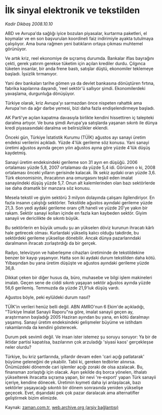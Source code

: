 # İlk sinyal elektronik ve tekstilden

*Kadir Dikbaş 2008.10.10*

<tr><td class="metin" colspan="2" style="padding-top: 20px; padding-left: 5px; padding-right: 10px;">ABD ve Avrupa'da sağlığı iyice bozulan piyasalar, kurtarma paketleri, el koymalar ve en son başvurulan koordineli faiz indirimiyle ayakta tutulmaya çalışılıyor. Ama buna rağmen yeni batıkların ortaya çıkması muhtemel görünüyor.</td></tr><tr><td class="metin" colspan="2" style="padding-top: 20px; padding-left: 5px; padding-right: 10px;"><p> Ve artık kriz, reel ekonomiye de sıçramış durumda. Bankalar iflas bayrağını çekti, gerek yatırım gerekse tüketim için açılan krediler durdu. Çılgınca tüketen insanlar, bir anda frene bastı, satışlar düştü, ekonomiler teklemeye başladı. İşsizlik tırmanıyor.
<p> Yani dev bankaları tarihe gömen ya da devlet bankasına dönüştüren fırtına, fabrika kapılarına dayandı, 'reel sektör'ü sallıyor şimdi. Ekonomilerdeki yavaşlama, durgunluğa dönüşüyor.
<p> Türkiye olarak, kriz Avrupa'yı sarmazdan önce nispeten rahattık ama Avrupa'nın da ağır darbe yemesi, bizi daha fazla endişelendirmeye başladı.
<p> AK Parti'ye açılan kapatma davasıyla birlikte kendini hissettiren iç talepteki daralma artıyor. Ve buna şimdi Avrupa'ya satışlarda yaşanan sıkıntı ile dünya kredi piyasasındaki daralma ve belirsizlikler eklendi.
<p> Önceki gün, Türkiye İstatistik Kurumu (TÜİK) ağustos ayı sanayi üretim endeksi verilerini açıkladı. Yüzde 4'lük gerileme söz konusu. Yani sanayi üretimi ağustos ayında geçen yılın ağustos ayına göre yüzde 4'lük düşüş kaydetmiş.
<p> Sanayi üretim endeksindeki gerileme son 31 ayın en düşüğü. 2006 ortalaması yüzde 5,8, 2007 ortalaması da yüzde 5,4 idi. Görünen o ki, 2008 ortalaması önceki yılların gerisinde kalacak. İlk sekiz aydaki oran yüzde 3,6. Türk ekonomisinin, ihracatının ana omurgasını teşkil eden imalat sanayiindeki düşüş yüzde 5,7. Onun alt kalemlerinden olan bazı sektörlerde ise daha dramatik bir manzara söz konusu. 
<p> Mesela tekstil ve giyim sektörü 3 milyon dolayında çalışanı ilgilendiriyor. En fazla insanın çalıştığı sektörler. Tekstilde ağustos ayındaki gerileme yüzde 21,3. Son yedi aydaki gerileme oranı çift haneli ve yüzde 20'ye yakın bir rakam. Sektör sanayi kolları içinde en fazla kan kaybeden sektör. Giyim sanayii ve dericilikte de sıkıntı büyük.
<p> Bu sektörlerin en büyük umudu şu an yükselen döviz kurunun ihracatı kârlı hale getirecek olması. Kurlardaki yükseliş kalıcı olduğu takdirde, bu sektördeki gerileme yükselişe dönebilir. Ancak dünya pazarlarındaki daralmanın ihracatı zorlaştırdığı da bir gerçek.
<p> Radyo, televizyon ve haberleşme cihazları üretiminde de tekstildekine benzer bir kayıp yaşanıyor. Hatta son iki aydaki durum tekstilden daha kötü. Yılbaşından bu yana üretim düşüşte ve ağustos ayındaki gerileme yüzde 36,8.
<p> Dikkat çeken bir diğer husus da, büro, muhasebe ve bilgi işlem makineleri imalatı. Geçen sene de ciddi sıkıntı yaşayan sektör ağustos ayında yüzde 56,6 gerilemiş. Temmuzda da yüzde 21,9'luk düşüş vardı.
<p> Ağustos böyle, peki eylüldeki durum nasıl?
<p> TÜİK'in verileri henüz belli değil. ABN AMRO'nun 6 Ekim'de açıkladığı, "Türkiye İmalat Sanayii Raporu"na göre, imalat sanayii geçen ay, araştırmanın başladığı 2005 Haziran ayından bu yana, en kötü daralmayı yaşamış. Sanayi üretim endeksindeki gelişmeler büyüme ve istihdam rakamlarında da kendini gösterecek. 
<p> Durum pek sevimli değil. Ve insan ister istemez şu soruyu soruyor: Ya bir de iktidar partisi kapatılsa, bazılarının çok arzuladığı 'siyasi kaos' gerçekleşse neler olurdu?
<p> Türkiye, bu kriz şartlarında, yıllardır devam eden 'cari açığı patlatarak' büyüme geleneğini de yıkabilir. Tabii ki, gereken tedbirler alınırsa. Önümüzdeki dönemde cari işlemler açığı zoraki de olsa azalacak. Bu, finansman zorlaştığı için olacak. Aşırı şekilde dış borca yönelen, ithalatı yükselterek ihracatta sıçrama yapan, bir nevi 're-export' yapan Türk sanayii içeriye, kendine dönecek. Üretimin kıymeti daha iyi anlaşılacak, bazı sektörler yaşayacağı sıkıntılı bir dönem sonrasında yeniden yükselişe geçecek. Evet, dışarıdaki pek çok pazar daralacak ama alternatifler geliştirmek bizim elimizde.<br/></p></p></p></p></p></p></p></p></p></p></p></p></p></p></td></tr>

Kaynak: [zaman.com.tr](http://zaman.com.tr/yazar.do?yazino=747493), [web.archive.org (arşiv bağlantısı)](http://web.archive.org/web/20081210115710/http://www.zaman.com.tr:80/yazar.do?yazino=747493)
